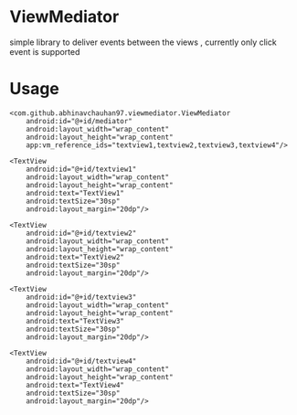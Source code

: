 # ViewMediator
simple library to deliver events between the views , currently only click event is supported

# Usage 

 <LinearLayout xmlns:android="http://schemas.android.com/apk/res/android"
    xmlns:app="http://schemas.android.com/apk/res-auto"
    xmlns:tools="http://schemas.android.com/tools"
    android:layout_width="match_parent"
    android:layout_height="match_parent"
    android:orientation="vertical"
    tools:context=".MainActivity">

    <com.github.abhinavchauhan97.viewmediator.ViewMediator
        android:id="@+id/mediator"
        android:layout_width="wrap_content"
        android:layout_height="wrap_content"
        app:vm_reference_ids="textview1,textview2,textview3,textview4"/>

    <TextView
        android:id="@+id/textview1"
        android:layout_width="wrap_content"
        android:layout_height="wrap_content"
        android:text="TextView1"
        android:textSize="30sp"
        android:layout_margin="20dp"/>

    <TextView
        android:id="@+id/textview2"
        android:layout_width="wrap_content"
        android:layout_height="wrap_content"
        android:text="TextView2"
        android:textSize="30sp"
        android:layout_margin="20dp"/>

    <TextView
        android:id="@+id/textview3"
        android:layout_width="wrap_content"
        android:layout_height="wrap_content"
        android:text="TextView3"
        android:textSize="30sp"
        android:layout_margin="20dp"/>

    <TextView
        android:id="@+id/textview4"
        android:layout_width="wrap_content"
        android:layout_height="wrap_content"
        android:text="TextView4"
        android:textSize="30sp"
        android:layout_margin="20dp"/>

</LinearLayout>


